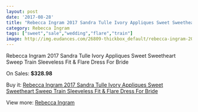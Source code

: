 ```yaml
---
layout: post
date: '2017-08-28'
title: "Rebecca Ingram 2017 Sandra Tulle Ivory Appliques Sweet Sweetheart Sweep Train Sleeveless Fit & Flare Dress For Bride"
category: Rebecca Ingram
tags: ["sweet","sale","wedding","flare","train"]
image: http://img.eudances.com/26809-thickbox_default/rebecca-ingram-2017-sandra-tulle-ivory-appliques-sweet-sweetheart-sweep-train-sleeveless-fit-flare-dress-for-bride.jpg
---
```

Rebecca Ingram 2017 Sandra Tulle Ivory Appliques Sweet Sweetheart Sweep Train Sleeveless Fit & Flare Dress For Bride

On Sales: **$328.98**
<a href="https://www.eudances.com/en/rebecca-ingram/8931-rebecca-ingram-2017-sandra-tulle-ivory-appliques-sweet-sweetheart-sweep-train-sleeveless-fit-flare-dress-for-bride.html"><amp-img layout="responsive" width="600" height="600" src="//img.eudances.com/26809-thickbox_default/rebecca-ingram-2017-sandra-tulle-ivory-appliques-sweet-sweetheart-sweep-train-sleeveless-fit-flare-dress-for-bride.jpg" alt="Rebecca Ingram 2017 Sandra Tulle Ivory Appliques Sweet Sweetheart Sweep Train Sleeveless Fit & Flare Dress For Bride 0" /></a>
<a href="https://www.eudances.com/en/rebecca-ingram/8931-rebecca-ingram-2017-sandra-tulle-ivory-appliques-sweet-sweetheart-sweep-train-sleeveless-fit-flare-dress-for-bride.html"><amp-img layout="responsive" width="600" height="600" src="//img.eudances.com/26811-thickbox_default/rebecca-ingram-2017-sandra-tulle-ivory-appliques-sweet-sweetheart-sweep-train-sleeveless-fit-flare-dress-for-bride.jpg" alt="Rebecca Ingram 2017 Sandra Tulle Ivory Appliques Sweet Sweetheart Sweep Train Sleeveless Fit & Flare Dress For Bride 1" /></a>
<a href="https://www.eudances.com/en/rebecca-ingram/8931-rebecca-ingram-2017-sandra-tulle-ivory-appliques-sweet-sweetheart-sweep-train-sleeveless-fit-flare-dress-for-bride.html"><amp-img layout="responsive" width="600" height="600" src="//img.eudances.com/26810-thickbox_default/rebecca-ingram-2017-sandra-tulle-ivory-appliques-sweet-sweetheart-sweep-train-sleeveless-fit-flare-dress-for-bride.jpg" alt="Rebecca Ingram 2017 Sandra Tulle Ivory Appliques Sweet Sweetheart Sweep Train Sleeveless Fit & Flare Dress For Bride 2" /></a>

Buy it: [Rebecca Ingram 2017 Sandra Tulle Ivory Appliques Sweet Sweetheart Sweep Train Sleeveless Fit & Flare Dress For Bride](https://www.eudances.com/en/rebecca-ingram/8931-rebecca-ingram-2017-sandra-tulle-ivory-appliques-sweet-sweetheart-sweep-train-sleeveless-fit-flare-dress-for-bride.html "Rebecca Ingram 2017 Sandra Tulle Ivory Appliques Sweet Sweetheart Sweep Train Sleeveless Fit & Flare Dress For Bride")

View more: [Rebecca Ingram](https://www.eudances.com/en/131-rebecca-ingram "Rebecca Ingram")
